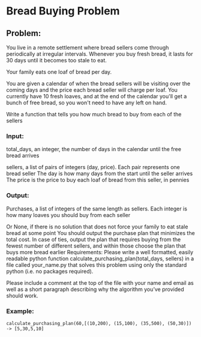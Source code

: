 # Bread Buying Problem 

## Problem:

You live in a remote settlement where bread sellers come through periodically at irregular
intervals. Whenever you buy fresh bread, it lasts for 30 days until it becomes too stale to eat.

Your family eats one loaf of bread per day.

You are given a calendar of when the bread sellers will be visiting over the coming days and the
price each bread seller will charge per loaf. You currently have 10 fresh loaves, and at the end
of the calendar you'll get a bunch of free bread, so you won't need to have any left on hand.

Write a function that tells you how much bread to buy from each of the sellers

### Input:

total_days, an integer, the number of days in the calendar until the free bread arrives

sellers, a list of pairs of integers (day, price). Each pair represents one bread seller
The day is how many days from the start until the seller arrives
The price is the price to buy each loaf of bread from this seller, in pennies

### Output:

Purchases, a list of integers of the same length as sellers. Each integer is how many
loaves you should buy from each seller

Or None, if there is no solution that does not force your family to eat stale bread at some point
You should output the purchase plan that minimizes the total cost. In case of ties, output the
plan that requires buying from the fewest number of different sellers, and within those choose
the plan that buys more bread earlier
Requirements:
Please write a well formatted, easily readable python function
calculate_purchasing_plan(total_days, sellers) in a file called
your_name.py that solves this problem using only the standard python (i.e. no packages
required).

Please include a comment at the top of the file with your name and email as well as a short
paragraph describing why the algorithm you’ve provided should work.

### Example:

``` 
calculate_purchasing_plan(60,[(10,200), (15,100), (35,500), (50,30)]) -> [5,30,5,10]
```